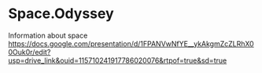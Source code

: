 # Space.Odyssey
Information about space
https://docs.google.com/presentation/d/1FPANVwNfYE__ykAkgmZcZLRhX00Ouk0r/edit?usp=drive_link&ouid=115710241917786020076&rtpof=true&sd=true
